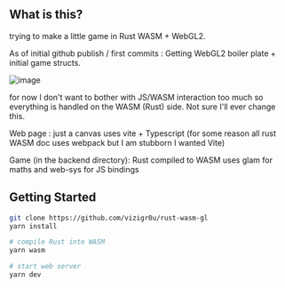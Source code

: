 ## What is this?

trying to make a little game in Rust WASM + WebGL2.

As of initial github publish / first commits : Getting WebGL2 boiler plate + initial game structs.

![image](https://github.com/vizigr0u/rust-wasm-gl/assets/1981001/75080744-f8b1-42a1-a480-cf855dabb6b2)

for now I don't want to bother with JS/WASM interaction too much so everything is handled on the WASM (Rust) side.
Not sure I'll ever change this.

Web page : just a canvas
uses vite + Typescript (for some reason all rust WASM doc uses webpack but I am stubborn I wanted Vite)

Game (in the backend directory): Rust compiled to WASM
uses glam for maths and web-sys for JS bindings

## Getting Started

```bash
git clone https://github.com/vizigr0u/rust-wasm-gl
yarn install

# compile Rust into WASM
yarn wasm

# start web server
yarn dev
```
